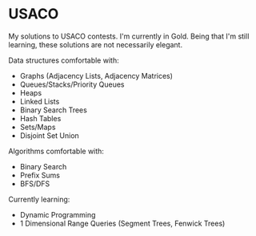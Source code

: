 # USACO
My solutions to USACO contests. I'm currently in Gold. Being that I'm still learning, these solutions are not necessarily elegant.

Data structures comfortable with:
* Graphs (Adjacency Lists, Adjacency Matrices)
* Queues/Stacks/Priority Queues
* Heaps
* Linked Lists
* Binary Search Trees
* Hash Tables
* Sets/Maps
* Disjoint Set Union

Algorithms comfortable with:
* Binary Search
* Prefix Sums
* BFS/DFS

Currently learning:
* Dynamic Programming
* 1 Dimensional Range Queries (Segment Trees, Fenwick Trees)
